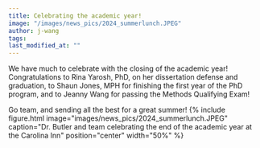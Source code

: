 ```yaml
---
title: Celebrating the academic year!
image: "/images/news_pics/2024_summerlunch.JPEG"
author: j-wang
tags:
last_modified_at: ""
---
```



<!-- excerpt start -->
We have much to celebrate with the closing of the academic year! Congratulations to Rina Yarosh, PhD, on her dissertation defense and graduation, to Shaun Jones, MPH for finishing the first year of the PhD program, and to Jeanny Wang for passing the Methods Qualifying Exam!
<!-- excerpt end -->
Go team, and sending all the best for a great summer!
{%
include figure.html
image="images/news_pics/2024_summerlunch.JPEG"
caption="Dr. Butler and team celebrating the end of the academic year at the Carolina Inn"
position="center"
width="50%"
 %}

